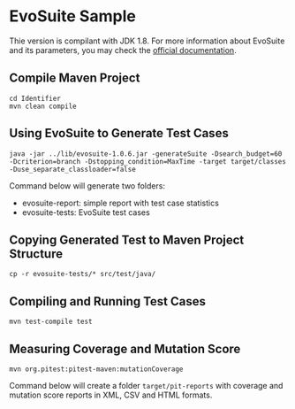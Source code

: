 # EvoSuite Sample

Thie version is compilant with JDK 1.8. For more information about EvoSuite and its parameters, you may check the [official documentation](https://www.evosuite.org/documentation/commandline/).

## Compile Maven Project

```
cd Identifier
mvn clean compile
```

## Using EvoSuite to Generate Test Cases

```
java -jar ../lib/evosuite-1.0.6.jar -generateSuite -Dsearch_budget=60 -Dcriterion=branch -Dstopping_condition=MaxTime -target target/classes -Duse_separate_classloader=false
```

Command below will generate two folders:

 - evosuite-report: simple report with test case statistics
 - evosuite-tests: EvoSuite test cases

## Copying Generated Test to Maven Project Structure

```
cp -r evosuite-tests/* src/test/java/
```

## Compiling and Running Test Cases

```
mvn test-compile test
```

## Measuring Coverage and Mutation Score

```
mvn org.pitest:pitest-maven:mutationCoverage
```

Command below will create a folder `target/pit-reports` with coverage and mutation score reports in XML, CSV and HTML formats.
